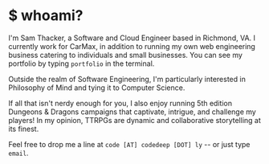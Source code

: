 # $ whoami?

I'm Sam Thacker, a Software and Cloud Engineer based in Richmond, VA. I currently work for CarMax, in addition to running my own web engineering business catering to individuals and small businesses. You can see my portfolio by typing `portfolio` in the terminal.

Outside the realm of Software Engineering, I'm particularly interested in Philosophy of Mind and tying it to Computer Science.

If all that isn't nerdy enough for you, I also enjoy running 5th edition Dungeons & Dragons campaigns that captivate, intrigue, and challenge my players! In my opinion, TTRPGs are dynamic and collaborative storytelling at its finest.

Feel free to drop me a line at `code [AT] codedeep [DOT] ly` -- or just type `email`.
